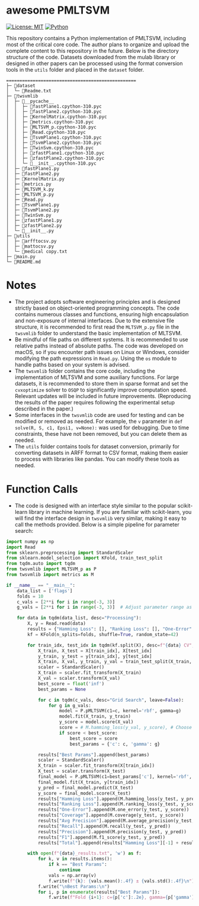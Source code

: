 
# awesome PMLTSVM



[![License: MIT](https://img.shields.io/badge/License-MIT-yellow.svg)](https://opensource.org/licenses/MIT)
[![Python](https://img.shields.io/badge/Python-3.10-blue.svg)](https://www.python.org/)


This repository contains a Python implementation of PMLTSVM, including most of the critical core code. The author plans to organize and upload the complete content to this repository in the future. Below is the directory structure of the code. Datasets downloaded from the mulab library or designed in other papers can be processed using the format conversion tools in the `utils` folder and placed in the `dataset` folder.

```
=================================================
├─ 📁dataset
│  └─ 📄Readme.txt
├─ 📁twsvmlib
│  ├─ 📁__pycache__
│  │  ├─ 📄fastPlane1.cpython-310.pyc
│  │  ├─ 📄fastPlane2.cpython-310.pyc
│  │  ├─ 📄KernelMatrix.cpython-310.pyc
│  │  ├─ 📄metrics.cpython-310.pyc
│  │  ├─ 📄MLTSVM_p.cpython-310.pyc
│  │  ├─ 📄Read.cpython-310.pyc
│  │  ├─ 📄TsvmPlane1.cpython-310.pyc
│  │  ├─ 📄TsvmPlane2.cpython-310.pyc
│  │  ├─ 📄TwinSvm.cpython-310.pyc
│  │  ├─ 📄zfastPlane1.cpython-310.pyc
│  │  ├─ 📄zfastPlane2.cpython-310.pyc
│  │  └─ 📄__init__.cpython-310.pyc
│  ├─ 📄fastPlane1.py
│  ├─ 📄fastPlane2.py
│  ├─ 📄KernelMatrix.py
│  ├─ 📄metrics.py
│  ├─ 📄MLTSVM_k.py
│  ├─ 📄MLTSVM_p.py
│  ├─ 📄Read.py
│  ├─ 📄TsvmPlane1.py
│  ├─ 📄TsvmPlane2.py
│  ├─ 📄TwinSvm.py
│  ├─ 📄zfastPlane1.py
│  ├─ 📄zfastPlane2.py
│  └─ 📄__init__.py
├─ 📁utils
│  ├─ 📄arfftocsv.py
│  ├─ 📄mattocsv.py
│  └─ 📄medical copy.txt
├─ 📄main.py
└─ 📄README.md
```

# Notes

- The project adopts software engineering principles and is designed strictly based on object-oriented programming concepts. The code contains numerous classes and functions, ensuring high encapsulation and non-exposure of internal interfaces. Due to the extensive file structure, it is recommended to first read the `MLTSVM_p.py` file in the `twsvmlib` folder to understand the basic implementation of MLTSVM.
- Be mindful of file paths on different systems. It is recommended to use relative paths instead of absolute paths. The code was developed on macOS, so if you encounter path issues on Linux or Windows, consider modifying the path expressions in `Read.py`. Using the `os` module to handle paths based on your system is advised.
- The `twsvmlib` folder contains the core code, including the implementation of MLTSVM and some auxiliary functions. For large datasets, it is recommended to store them in sparse format and set the `cvxoptimize` solver to `OSQP` to significantly improve computation speed. Relevant updates will be included in future improvements. (Reproducing the results of the paper requires following the experimental setup described in the paper.)
- Some interfaces in the `twsvmlib` code are used for testing and can be modified or removed as needed. For example, the `v` parameter in `def solve(R, S, c1, Epsi1, v=None):` was used for debugging. Due to time constraints, these have not been removed, but you can delete them as needed.
- The `utils` folder contains tools for dataset conversion, primarily for converting datasets in ARFF format to CSV format, making them easier to process with libraries like pandas. You can modify these tools as needed.

# Function Calls

- The code is designed with an interface style similar to the popular scikit-learn library in machine learning. If you are familiar with scikit-learn, you will find the interface design in `twsvmlib` very similar, making it easy to call the methods provided. Below is a simple pipeline for parameter search:

```py
import numpy as np
import Read
from sklearn.preprocessing import StandardScaler
from sklearn.model_selection import KFold, train_test_split
from tqdm.auto import tqdm
from twsvmlib import MLTSVM_p as P
from twsvmlib import metrics as M

if __name__ == "__main__":
    data_list = ['flags']
    folds = 10
    c_vals = [2**i for i in range(-3, 3)]
    g_vals = [2**i for i in range(-3, 3)]  # Adjust parameter range as needed

    for data in tqdm(data_list, desc="Processing"):
        X, y = Read.read(data)
        results = {"Hamming Loss": [], "Ranking Loss": [], "One-Error": [], "Coverage": [], "Avg Precision": [], "Recall": [], "Precision": [], "F1": [], "Total": [], "Best Params": []}
        kf = KFold(n_splits=folds, shuffle=True, random_state=42)

        for train_idx, test_idx in tqdm(kf.split(X), desc=f"{data} CV", leave=False, total=folds):
            X_train, X_test = X[train_idx], X[test_idx]
            y_train, y_test = y[train_idx], y[test_idx]
            X_train, X_val, y_train, y_val = train_test_split(X_train, y_train, test_size=0.3, random_state=42)
            scaler = StandardScaler()
            X_train = scaler.fit_transform(X_train)
            X_val = scaler.transform(X_val)
            best_score = float('inf')
            best_params = None

            for c in tqdm(c_vals, desc="Grid Search", leave=False):
                for g in g_vals:
                    model = P.pMLTSVM(c1=c, kernel='rbf', gamma=g)
                    model.fit(X_train, y_train)
                    y_score = model.score(X_val)
                    score = # M.hamming_loss(y_val, y_score), # Choose based on your needs
                    if score < best_score:
                        best_score = score
                        best_params = {'c': c, 'gamma': g}

            results["Best Params"].append(best_params)
            scaler = StandardScaler()
            X_train = scaler.fit_transform(X[train_idx])
            X_test = scaler.transform(X_test)
            final_model = P.pMLTSVM(c1=best_params['c'], kernel='rbf', gamma=best_params['gamma'])
            final_model.fit(X_train, y[train_idx])
            y_pred = final_model.predict(X_test)
            y_score = final_model.score(X_test)
            results["Hamming Loss"].append(M.hamming_loss(y_test, y_pred))
            results["Ranking Loss"].append(M.ranking_loss(y_test, y_score))
            results["One-Error"].append(M.one_error(y_test, y_score))
            results["Coverage"].append(M.coverage(y_test, y_score))
            results["Avg Precision"].append(M.average_precision(y_test, y_score))
            results["Recall"].append(M.recall(y_test, y_pred))
            results["Precision"].append(M.precision(y_test, y_pred))
            results["F1"].append(M.f1_score(y_test, y_pred))
            results["Total"].append(results["Hamming Loss"][-1] + results["Ranking Loss"][-1] + results["One-Error"][-1] + results["Coverage"][-1])

        with open(f"{data}_results.txt", 'w') as f:
            for k, v in results.items():
                if k == "Best Params":
                    continue
                vals = np.array(v)
                f.write(f"{k}: {vals.mean():.4f} ± {vals.std():.4f}\n")
            f.write("\nBest Params:\n")
            for i, p in enumerate(results["Best Params"]):
                f.write(f"Fold {i+1}: c={p['c']:.2e}, gamma={p['gamma']:.2e}\n")
```


